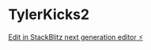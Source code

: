 # TylerKicks2

[Edit in StackBlitz next generation editor ⚡️](https://stackblitz.com/~/github.com/musubitechnology/TylerKicks2)